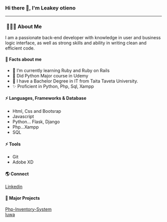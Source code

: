 ### Hi there 👋, I'm Leakey otieno

---

<h3> &nbsp;👩🏾‍💻 About Me </h3>
I am a passionate back-end developer with knowledge in user and business  logic interface, as well as strong skills and ability in writing clean and efficient code.

####  🤔 Facts about me
- 🌱 I’m currently learning Ruby and Ruby on Rails
- 📝 Did Python Major course in Udemy
- 📝 I have a Bachelor Degree in IT from Taita Taveta University.
- ✨ Proficient in Python, Php, Sql, Xampp

#### ⚡ Languages, Frameworks & Database
* Html, Css and Bootsrap
* Javascript
* Python... Flask, Django
* Php...Xampp
* SQL

#### ⚡ Tools
* Git
* Adobe XD

#### 🌎 Connect
[Linkedin](https://www.linkedin.com/in/leakey-otieno/)

#### 📝 Major Projects
[Php-Inventory-System](https://github.com/leakeyhamad/php_inventory_system)<br>
[luwa](https://github.com/leakeyhamad/luwa)



